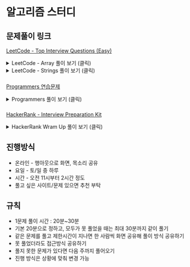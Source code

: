 # 알고리즘 스터디

## 문제풀이 링크

[LeetCode - Top Interview Questions (Easy)](https://leetcode.com/explore/interview/card/top-interview-questions-easy/)

<details><summary>LeetCode - Array 풀이 보기 (클릭)</summary>
<p>

### 2020.04.25(토)

- [Remove Duplicates from Sorted Array](https://github.com/ProblemSolvedStudy/problem-solved/blob/master/array/remove-duplicates.md)
- [Best Time to Buy and Sell Stock](https://github.com/ProblemSolvedStudy/problem-solved/blob/master/array/best-time-to-buy-and-sell.md)
- [Rotate Array](https://github.com/ProblemSolvedStudy/problem-solved/blob/master/array/rotate-array.md)

### 2020.05.02(토)

- [Contains Duplicate](https://github.com/ProblemSolvedStudy/problem-solved/blob/master/array/contains-duplicate.md)
- [Single Number](https://github.com/ProblemSolvedStudy/problem-solved/blob/master/array/single-number.md)
- [Intersection of Two Arrays II](https://github.com/ProblemSolvedStudy/problem-solved/blob/master/array/intersection-of-two-arrays-2.md)
- [Plus One](https://github.com/ProblemSolvedStudy/problem-solved/blob/master/array/plus-one.md)

### 2020.05.09(토)

- [Move Zeroes](https://github.com/ProblemSolvedStudy/problem-solved/blob/master/array/move-zeroes.md)
- [Two Sum](https://github.com/ProblemSolvedStudy/problem-solved/blob/master/array/two-sum.md)
- [Valid Sudoku](https://github.com/ProblemSolvedStudy/problem-solved/blob/master/array/valid-sudoku.md)

</p>
</details>

<details><summary>LeetCode - Strings 풀이 보기 (클릭)</summary>
<p>

### 2020.05.17(일)

- [Reverse String](https://github.com/ProblemSolvedStudy/problem-solved/blob/master/strings/reverse-string.md)
- [Reverse Integer](https://github.com/ProblemSolvedStudy/problem-solved/blob/master/strings/reverse-integer.md)
- [First Unique Character in a String](https://github.com/ProblemSolvedStudy/problem-solved/blob/master/strings/first-unique-char-in-a-string.md)

### 2020.05.23(토)

- [Valid Anagram](https://github.com/ProblemSolvedStudy/problem-solved/blob/master/strings/valid-anagram.md)
- [Valid Palindrome](https://github.com/ProblemSolvedStudy/problem-solved/blob/master/strings/valid-palindrome.md)

</p>
</details>

###

[Programmers 연습문제](https://programmers.co.kr/learn/courses/30/)

<details><summary>Programmers 풀이 보기 (클릭)</summary>
<p>

### 2020.05.30(토)

- [124 나라의 숫자](https://github.com/ProblemSolvedStudy/problem-solved/blob/master/programmers/124.md)
- [2 x n 타일링](https://github.com/ProblemSolvedStudy/problem-solved/blob/master/programmers/2n-tiling.md)

</p>
</details>

###

[HackerRank - Interview Preparation Kit](https://www.hackerrank.com/interview/interview-preparation-kit)

<details><summary>HackerRank Wram Up 풀이 보기 (클릭)</summary>
<p>

### 2020.06.07(일)

- [Sock Merchant](https://github.com/ProblemSolvedStudy/problem-solved/blob/master/hackerrank/warm-up/sock-merchant.md)
- [Counting Valleys](https://github.com/ProblemSolvedStudy/problem-solved/blob/master/hackerrank/warm-up/counting-valleys.md)
- [Jumping on the Clouds](https://github.com/ProblemSolvedStudy/problem-solved/blob/master/hackerrank/warm-up/jumping-on-the-clouds.md)

### 2020.06.13(토)

- [Repeated String](https://github.com/ProblemSolvedStudy/problem-solved/blob/master/hackerrank/warm-up/repeated-string.md)
- [2D Array - DS](https://github.com/ProblemSolvedStudy/problem-solved/blob/master/hackerrank/arrays/2d-array-ds.md)
- [Arrays: Left Rotation](https://github.com/ProblemSolvedStudy/problem-solved/blob/master/hackerrank/arrays/array-left-rotation.md)

### 2020.06.20(토)

- [New Year Chaos](https://github.com/ProblemSolvedStudy/problem-solved/blob/master/hackerrank/arrays/new-year-chaos.md)
- [Minimum Swaps 2](https://github.com/ProblemSolvedStudy/problem-solved/blob/master/hackerrank/arrays/minimum-swaps-2.md)

</p>
</details>

## 진행방식

- 온라인 - 행아웃으로 화면, 목소리 공유
- 요일 - 토/일 중 하루
- 시간 - 오전 11시부터 2시간 정도
- 풀고 싶은 사이트/문제 있으면 추천 부탁

## 규칙

- 1문제 풀이 시간 : 20분~30분
- 기본 20분으로 정하고, 모두가 못 풀었을 때는 최대 30분까지 같이 풀기
- 같은 문제를 풀고 제한시간이 지나면 한 사람씩 화면 공유해 풀이 방식 공유하기
- 못 풀었더라도 접근방식 공유하기
- 풀지 못한 문제가 있다면 다음 주까지 풀어오기
- 진행 방식은 상황에 맞춰 변경 가능

